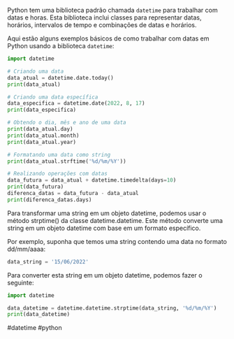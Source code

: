 Python tem uma biblioteca padrão chamada `datetime` para trabalhar com datas e horas. Esta biblioteca inclui classes para representar datas, horários, intervalos de tempo e combinações de datas e horários.

Aqui estão alguns exemplos básicos de como trabalhar com datas em Python usando a biblioteca `datetime`:

```python
import datetime

# Criando uma data
data_atual = datetime.date.today()
print(data_atual)

# Criando uma data específica
data_especifica = datetime.date(2022, 8, 17)
print(data_especifica)

# Obtendo o dia, mês e ano de uma data
print(data_atual.day)
print(data_atual.month)
print(data_atual.year)

# Formatando uma data como string
print(data_atual.strftime('%d/%m/%Y'))

# Realizando operações com datas
data_futura = data_atual + datetime.timedelta(days=10)
print(data_futura)
diferenca_datas = data_futura - data_atual
print(diferenca_datas.days)
```

Para transformar uma string em um objeto datetime, podemos usar o método strptime() da classe datetime.datetime. Este método converte uma string em um objeto datetime com base em um formato específico.

Por exemplo, suponha que temos uma string contendo uma data no formato dd/mm/aaaa:

```python
data_string = '15/06/2022'
```
Para converter esta string em um objeto datetime, podemos fazer o seguinte:

```python
import datetime

data_datetime = datetime.datetime.strptime(data_string, '%d/%m/%Y')
print(data_datetime)
```

#datetime #python